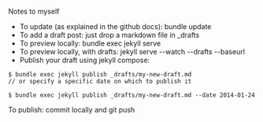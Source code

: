 Notes to myself

- To update (as explained in the github docs): bundle update
- To add a draft post: just drop a markdown file in _drafts
- To preview locally: bundle exec jekyll serve
- To preview locally, with drafts: jekyll serve --watch --drafts --baseurl
- Publish your draft using jekyll compose:
```
$ bundle exec jekyll publish _drafts/my-new-draft.md 
// or specify a specific date on which to publish it

$ bundle exec jekyll publish _drafts/my-new-draft.md --date 2014-01-24
```
To publish: commit locally and git push
